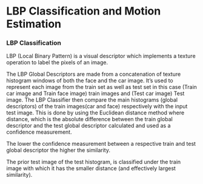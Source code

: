 # LBP Classification and Motion Estimation

### LBP Classification

LBP (Local Binary Pattern) is a visual descriptor which implements a texture operation to label the pixels of an image.

The LBP Global Descriptors are made from a concatenation of texture histogram windows of both the face and the car image. It’s used to represent each image from the train set as well as test set in this case (Train car image and Train face image) train images and (Test car image) Test image. The  LBP Classifier then compare the main histograms (global descriptors) of the train images(car and face) respectively with the input test image. This is done by using the Euclidean distance method where distance, which is the absolute difference between the train global descriptor and the test global descriptor calculated and used as a confidence measurement. 

The lower the confidence measurement between a respective train and test global descriptor the higher the similarity.

The prior test image of the test histogram, is classified under the train image with which it has the smaller distance (and effectively largest similarity).
